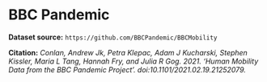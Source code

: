 # BBC Pandemic 
**Dataset source:** `https://github.com/BBCPandemic/BBCMobility`

**Citation:** *Conlan, Andrew Jk, Petra Klepac, Adam J Kucharski, Stephen Kissler, Maria L Tang, Hannah Fry, and Julia R Gog. 2021. ‘Human Mobility Data from the BBC Pandemic Project’. doi:10.1101/2021.02.19.21252079.*
